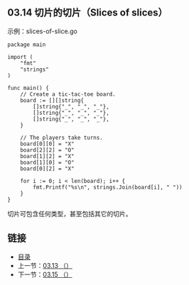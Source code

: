 ## 03.14 切片的切片（Slices of slices）

示例：slices-of-slice.go

    package main

    import (
    	"fmt"
    	"strings"
    )

    func main() {
    	// Create a tic-tac-toe board.
    	board := [][]string{
    		[]string{"_", "_", "_"},
    		[]string{"_", "_", "_"},
    		[]string{"_", "_", "_"},
    	}

    	// The players take turns.
    	board[0][0] = "X"
    	board[2][2] = "O"
    	board[1][2] = "X"
    	board[1][0] = "O"
    	board[0][2] = "X"

    	for i := 0; i < len(board); i++ {
    		fmt.Printf("%s\n", strings.Join(board[i], " "))
    	}
    }

切片可包含任何类型，甚至包括其它的切片。

## 链接
* [目录](https://github.com/gnefiy/go-tour-zh/blob/master/README.md)
* 上一节：[03.13 （）](https://github.com/gnefiy/go-tour-zh/blob/master/tour/moretypes/03.13.md)
* 下一节：[03.15 （）](https://github.com/gnefiy/go-tour-zh/blob/master/tour/moretypes/03.15.md)
